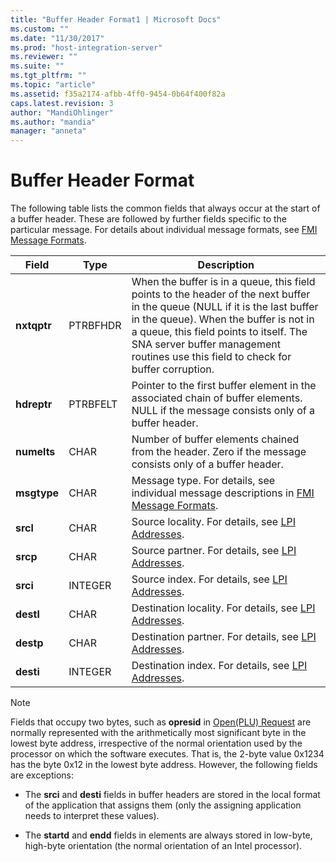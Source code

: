 ```yaml
---
title: "Buffer Header Format1 | Microsoft Docs"
ms.custom: ""
ms.date: "11/30/2017"
ms.prod: "host-integration-server"
ms.reviewer: ""
ms.suite: ""
ms.tgt_pltfrm: ""
ms.topic: "article"
ms.assetid: f35a2174-afbb-4ff0-9454-0b64f400f82a
caps.latest.revision: 3
author: "MandiOhlinger"
ms.author: "mandia"
manager: "anneta"
---
```

# Buffer Header Format
The following table lists the common fields that always occur at the start of a buffer header. These are followed by further fields specific to the particular message. For details about individual message formats, see [FMI Message Formats](../HIS2010/fmi-message-formats1.md).  
  
|Field|Type|Description|  
|-----------|----------|-----------------|  
|**nxtqptr**|PTRBFHDR|When the buffer is in a queue, this field points to the header of the next buffer in the queue (NULL if it is the last buffer in the queue). When the buffer is not in a queue, this field points to itself. The SNA server buffer management routines use this field to check for buffer corruption.|  
|**hdreptr**|PTRBFELT|Pointer to the first buffer element in the associated chain of buffer elements. NULL if the message consists only of a buffer header.|  
|**numelts**|CHAR|Number of buffer elements chained from the header. Zero if the message consists only of a buffer header.|  
|**msgtype**|CHAR|Message type. For details, see individual message descriptions in [FMI Message Formats](../HIS2010/fmi-message-formats1.md).|  
|**srcl**|CHAR|Source locality. For details, see [LPI Addresses](../core/lpi-addresses1.md).|  
|**srcp**|CHAR|Source partner. For details, see [LPI Addresses](../core/lpi-addresses1.md).|  
|**srci**|INTEGER|Source index. For details, see [LPI Addresses](../core/lpi-addresses1.md).|  
|**destl**|CHAR|Destination locality. For details, see [LPI Addresses](../core/lpi-addresses1.md).|  
|**destp**|CHAR|Destination partner. For details, see [LPI Addresses](../core/lpi-addresses1.md).|  
|**desti**|INTEGER|Destination index. For details, see [LPI Addresses](../core/lpi-addresses1.md).|  
  
> [!NOTE]
>  Fields that occupy two bytes, such as **opresid** in [Open(PLU) Request](../HIS2010/open-plu-request1.md) are normally represented with the arithmetically most significant byte in the lowest byte address, irrespective of the normal orientation used by the processor on which the software executes. That is, the 2-byte value 0x1234 has the byte 0x12 in the lowest byte address. However, the following fields are exceptions:  
  
-   The **srci** and **desti** fields in buffer headers are stored in the local format of the application that assigns them (only the assigning application needs to interpret these values).  
  
-   The **startd** and **endd** fields in elements are always stored in low-byte, high-byte orientation (the normal orientation of an Intel processor).
